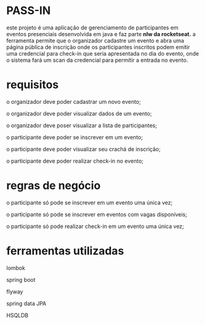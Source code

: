 # PASS-IN

este projeto é uma aplicação de gerenciamento de participantes em eventos presenciais desenvolvida em java e faz parte **nlw da rocketseat.** a ferramenta permite que o organizador cadastre um evento e abra uma página pública de inscrição onde os participantes inscritos podem emitir uma credencial para check-in que seria apresentada no dia do evento, onde o sistema fará um scan da credencial para permitir a entrada no evento.


# requisitos 

o organizador deve poder cadastrar um novo evento;

o organizador deve poder visualizar dados de um evento;

o organizador deve poser visualizar a lista de participantes;

o participante deve poder se inscrever em um evento;

o participante deve poder visualizar seu crachá de inscrição;

o participante deve poder realizar check-in no evento;

# regras de negócio
o participante só pode se inscrever em um evento uma única vez;

o participante só pode se inscrever em eventos com vagas disponíveis;

o participante só pode realizar check-in em um evento uma única vez;

# ferramentas utilizadas
lombok

spring boot

flyway

spring data JPA

HSQLDB 